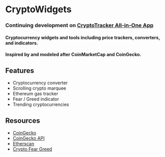 # CryptoWidgets
### Continuing development on [CryptoTracker All-in-One App](https://github.com/mrmendoza171/cryptotracker)
#### Cryptocurrency widgets and tools including price trackers, converters, and indicators.
#### Inspired by and modeled after CoinMarketCap and CoinGecko.

## Features
- Cryptocurrency converter
- Scrolling crypto marquee
- Ethereum gas tracker
- Fear / Greed indicator
- Trending cryptocurrencies

## Resources
- [CoinGecko](https://www.coingecko.com/)
- [CoinGecko API](https://www.coingecko.com/api/documentations/v3)
- [Etherscan](https://docs.etherscan.io/)
- [Crypto Fear Greed](https://alternative.me/crypto/fear-and-greed-index/)

